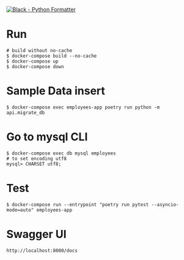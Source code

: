 [![Black - Python Formatter](https://img.shields.io/badge/code%20style-black-black)](https://github.com/psf/black)

# Run

```Shell
# build without no-cache
$ docker-compose build --no-cache
$ docker-compose up
$ docker-compose down
```

# Sample Data insert

```Shell
$ docker-compose exec employees-app poetry run python -m api.migrate_db
```

# Go to mysql CLI

```Shell
$ docker-compose exec db mysql employees
# to set encoding utf8
mysql> CHARSET utf8;
```

# Test

```Shell
$ docker-compose run --entrypoint "poetry run pytest --asyncio-mode=auto" employees-app
```

# Swagger UI

```Shell
http://localhost:8000/docs
```
